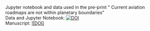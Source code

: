 Jupyter notebook and data used in the pre-print " Current aviation roadmaps are not within planetary boundaries"\
Data and Jupyter Notebook: [![DOI](https://zenodo.org/badge/791878165.svg)](https://doi.org/10.5281/zenodo.14186426)\
Manuscript: [![DOI]](https://doi.org/10.21203/rs.3.rs-5409598/v1)
